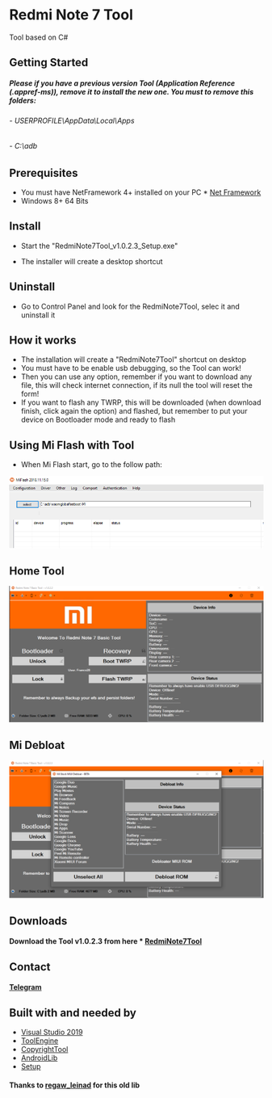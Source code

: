 # Redmi Note 7 Tool 

Tool based on C#

## Getting Started

##### Please if you have a previous version Tool (Application Reference (.appref-ms)), remove it to install the new one. You must to remove this folders:
###### - USERPROFILE\AppData\Local\Apps
###### - C:\adb

## Prerequisites

- You must have NetFramework 4+ installed on your PC * [Net Framework](https://dotnet.microsoft.com/download) 
- Windows 8+ 64 Bits

## Install

- Start the "RedmiNote7Tool_v1.0.2.3_Setup.exe"

- The installer will create a desktop shortcut

## Uninstall

- Go to Control Panel and look for the RedmiNote7Tool, selec it and uninstall it

## How it works

- The installation will create a "RedmiNote7Tool" shortcut on desktop
- You must have to be enable usb debugging, so the Tool can work! 
- Then you can use any option, remember if you want to download any file, this will check internet connection, if its null the tool will reset the form!
- If you want to flash any TWRP, this will be downloaded (when download finish, click again the option) and flashed, but remember to put your device on Bootloader mode and ready to flash

## Using Mi Flash with Tool

- When Mi Flash start, go to the follow path:

![Tool](https://raw.githubusercontent.com/Franco28/RedmiNote7ToolC-/master/miflash.png "Mi Flash Path}")

## Home Tool

![Tool](https://raw.githubusercontent.com/Franco28/RedmiNote7ToolC-/master/tool.png "Tool")

## Mi Debloat 

![Tool](https://raw.githubusercontent.com/Franco28/RedmiNote7ToolC-/master/midebloat.png "Mi Debloat")

## Downloads

#### Download the Tool v1.0.2.3 from here * [RedmiNote7Tool](https://github.com/Franco28/RedmiNote7ToolC-/releases/tag/v1.0.2.3) 

## Contact 

#### [Telegram](https://t.me/francom28) 

## Built with and needed by

* [Visual Studio 2019](https://visualstudio.microsoft.com/es/free-developer-offers/)
* [ToolEngine](https://github.com/Franco28/RedmiNote7ToolC-/tree/master/ToolEngine)
* [CopyrightTool](https://github.com/Franco28/RedmiNote7ToolC-/tree/master/Copyright)
* [AndroidLib](https://github.com/Franco28/RedmiNote7ToolC-/tree/master/AndroidLib)
* [Setup](https://github.com/Franco28/RedmiNote7ToolC-/tree/master/Setup)

#### Thanks to [regaw_leinad](https://forum.xda-developers.com/showthread.php?t=1512685) for this old lib
